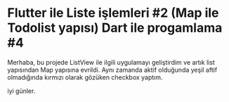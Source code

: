 # Flutter ile Liste işlemleri #2 (Map ile Todolist yapısı) Dart ile progamlama #4

Merhaba, bu projede ListView ile ilgili uygulamayı geliştirdim ve artık list yapısından Map yapısına evrildi. Aynı zamanda aktif olduğunda yeşil aftif olmadığında kırmızı olarak gözüken checkbox yaptım.

iyi günler.
